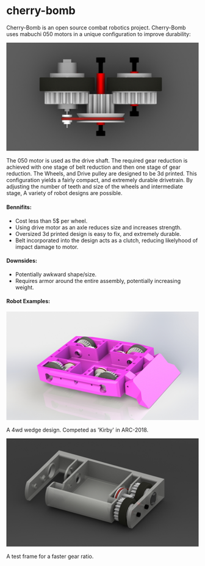 # cherry-bomb

Cherry-Bomb is an open source combat robotics project.  Cherry-Bomb uses mabuchi 050 motors in a unique configuration to improve durability:

![050 motor used as drive shaft](doc/noFrame.JPG)

The 050 motor is used as the drive shaft.  The required gear reduction is achieved with one stage of belt reduction and then one stage of gear reduction.  The Wheels, and Drive pulley are designed to be 3d printed.  This configuration yields a fairly compact, and extremely durable drivetrain.  By adjusting the number of teeth and size of the wheels and intermediate stage, A variety of robot designs are possible.

#### Bennifits:

* Cost less than 5$ per wheel.
* Using drive motor as an axle reduces size and increases strength.
* Oversized 3d printed design is easy to fix, and extremely durable.
* Belt incorporated into the design acts as a clutch, reducing likelyhood of impact damage to motor.

#### Downsides:

* Potentially awkward shape/size.
* Requires armor around the entire assembly, potentially increasing weight.

#### Robot Examples:

![4wd wedge design.  Competed as 'Kirby' in ARC-2018](doc/wedgeBot.JPG)

A 4wd wedge design.  Competed as 'Kirby' in ARC-2018.

![An example frame for testing the faster gear ratio](doc/example.JPG)

A test frame for a faster gear ratio.
